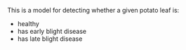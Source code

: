 This is a model for detecting whether a given potato leaf is:
 - healthy
 - has early blight disease
 - has late blight disease